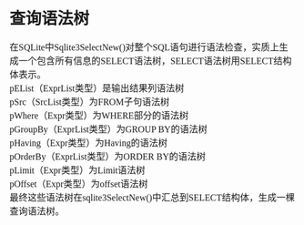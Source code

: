 # 查询语法树
<font face="微软雅黑" size="3px">

在SQLite中Sqlite3SelectNew()对整个SQL语句进行语法检查，实质上生成一个包含所有信息的SELECT语法树，SELECT语法树用SELECT结构体表示。<br>
pEList（ExprList类型）是输出结果列语法树
<br>pSrc（SrcList类型）为FROM子句语法树
<br>pWhere（Expr类型）为WHERE部分的语法树
<br>pGroupBy（ExprList类型）为GROUP BY的语法树
<br>pHaving（Expr类型）为Having的语法树
<br>pOrderBy（ExprList类型）为ORDER BY的语法树
<br>pLimit（Expr类型）为Limit语法树
<br>pOffset（Expr类型）为offset语法树
<br>最终这些语法树在sqlite3SelectNew()中汇总到SELECT结构体，生成一棵查询语法树。
